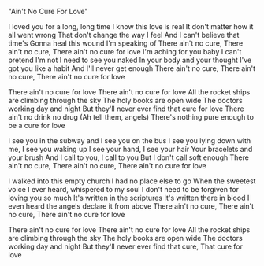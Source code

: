 "Ain't No Cure For Love"

I loved you for a long, long time
I know this love is real
It don't matter how it all went wrong
That don't change the way I feel
And I can't believe that time's
Gonna heal this wound I'm speaking of
There ain't no cure,
There ain't no cure,
There ain't no cure for love
I'm aching for you baby
I can't pretend I'm not
I need to see you naked
In your body and your thought
I've got you like a habit
And I'll never get enough
There ain't no cure,
There ain't no cure,
There ain't no cure for love

There ain't no cure for love
There ain't no cure for love
All the rocket ships are climbing through the sky
The holy books are open wide
The doctors working day and night
But they'll never ever find that cure for love
There ain't no drink no drug
(Ah tell them, angels)
There's nothing pure enough to be a cure for love

I see you in the subway and I see you on the bus
I see you lying down with me, I see you waking up
I see your hand, I see your hair
Your bracelets and your brush
And I call to you, I call to you
But I don't call soft enough
There ain't no cure,
There ain't no cure,
There ain't no cure for love

I walked into this empty church I had no place else to go
When the sweetest voice I ever heard, whispered to my soul
I don't need to be forgiven for loving you so much
It's written in the scriptures
It's written there in blood
I even heard the angels declare it from above
There ain't no cure,
There ain't no cure,
There ain't no cure for love

There ain't no cure for love
There ain't no cure for love
All the rocket ships are climbing through the sky
The holy books are open wide
The doctors working day and night
But they'll never ever find that cure,
That cure for love
